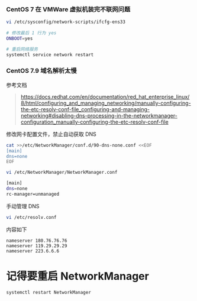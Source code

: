 ### CentOS 7 在 VMWare 虚拟机装完不联网问题

```bash
vi /etc/sysconfig/network-scripts/ifcfg-ens33
 
# 修改最后 1 行为 yes
ONBOOT=yes

# 重启网络服务
systemctl service network restart
```


### CentOS 7.9 域名解析太慢

参考文档

> https://docs.redhat.com/en/documentation/red_hat_enterprise_linux/8/html/configuring_and_managing_networking/manually-configuring-the-etc-resolv-conf-file_configuring-and-managing-networking#disabling-dns-processing-in-the-networkmanager-configuration_manually-configuring-the-etc-resolv-conf-file

修改网卡配置文件，禁止自动获取 DNS

```bash
cat >>/etc/NetworkManager/conf.d/90-dns-none.conf <<EOF
[main]
dns=none
EOF
```

```bash
vi /etc/NetworkManager/NetworkManager.conf

[main]
dns=none
rc-manager=unmanaged
```

手动管理 DNS

```bash
vi /etc/resolv.conf
```

内容如下

```shell
nameserver 180.76.76.76
nameserver 119.29.29.29
nameserver 223.6.6.6
```

# 记得要重启 NetworkManager

```bash
systemctl restart NetworkManager
```